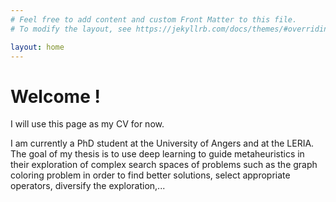 ```yaml
---
# Feel free to add content and custom Front Matter to this file.
# To modify the layout, see https://jekyllrb.com/docs/themes/#overriding-theme-defaults

layout: home
---
```


# Welcome !

I will use this page as my CV for now.

I am currently a PhD student at the University of Angers and at the LERIA. The goal of my thesis is to use deep learning to guide metaheuristics in their exploration of complex search spaces of problems such as the graph coloring problem in order to find better solutions, select appropriate operators, diversify the exploration,...
